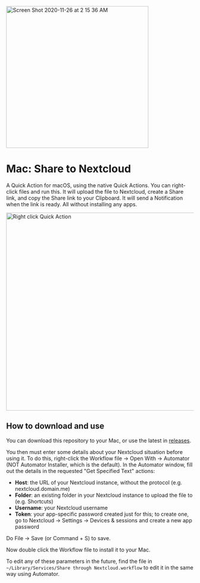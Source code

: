 <img width="382" alt="Screen Shot 2020-11-26 at 2 15 36 AM" src="https://user-images.githubusercontent.com/10296053/100324905-7c770080-2f8d-11eb-8521-fa3b173156b7.png">

# Mac: Share to Nextcloud
A Quick Action for macOS, using the native Quick Actions. You can right-click files and run this. It will upload the file to Nextcloud, create a Share link, and copy the Share link to your Clipboard. It will send a Notification when the link is ready. All without installing any apps.

<img width="533" alt="Right click Quick Action" src="https://user-images.githubusercontent.com/10296053/100324597-18543c80-2f8d-11eb-8d26-6300bb887a02.png">

## How to download and use
You can download this repository to your Mac, or use the latest in [releases](https://github.com/melyux/mac-share-to-nextcloud/releases).

You then must enter some details about your Nextcloud situation before using it. To do this, right-click the Workflow file → Open With → Automator (NOT Automator Installer, which is the default). In the Automator window, fill out the details in the requested "Get Specified Text" actions:

* **Host**: the URL of your Nextcloud instance, without the protocol (e.g. nextcloud.domain.me)
* **Folder**: an existing folder in your Nextcloud instance to upload the file to (e.g. Shortcuts)
* **Username**: your Nextcloud username
* **Token**: your app-specific password created just for this; to create one, go to Nextcloud → Settings → Devices & sessions and create a new app password

Do File → Save (or Command + S) to save.

Now double click the Workflow file to install it to your Mac.

To edit any of these parameters in the future, find the file in `~/Library/Services/Share through Nextcloud.workflow` to edit it in the same way using Automator.
